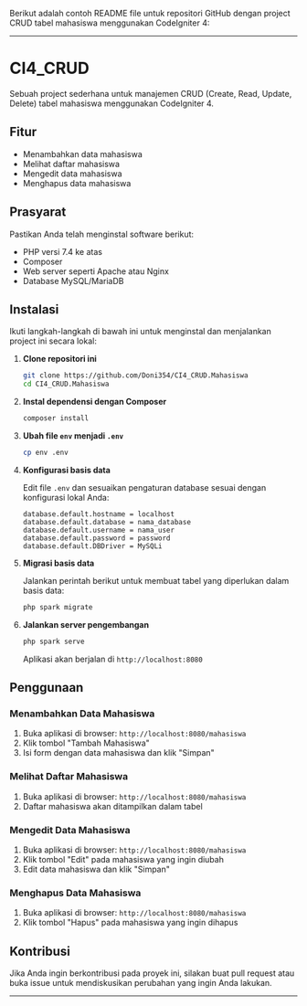 Berikut adalah contoh README file untuk repositori GitHub dengan project CRUD tabel mahasiswa menggunakan CodeIgniter 4:

---

# CI4_CRUD

Sebuah project sederhana untuk manajemen CRUD (Create, Read, Update, Delete) tabel mahasiswa menggunakan CodeIgniter 4.

## Fitur

- Menambahkan data mahasiswa
- Melihat daftar mahasiswa
- Mengedit data mahasiswa
- Menghapus data mahasiswa

## Prasyarat

Pastikan Anda telah menginstal software berikut:

- PHP versi 7.4 ke atas
- Composer
- Web server seperti Apache atau Nginx
- Database MySQL/MariaDB

## Instalasi

Ikuti langkah-langkah di bawah ini untuk menginstal dan menjalankan project ini secara lokal:

1. **Clone repositori ini**

   ```bash
   git clone https://github.com/Doni354/CI4_CRUD.Mahasiswa
   cd CI4_CRUD.Mahasiswa
   ```

2. **Instal dependensi dengan Composer**

   ```bash
   composer install
   ```

3. **Ubah file `env` menjadi `.env`**

   ```bash
   cp env .env
   ```

4. **Konfigurasi basis data**

   Edit file `.env` dan sesuaikan pengaturan database sesuai dengan konfigurasi lokal Anda:

   ```plaintext
   database.default.hostname = localhost
   database.default.database = nama_database
   database.default.username = nama_user
   database.default.password = password
   database.default.DBDriver = MySQLi
   ```

5. **Migrasi basis data**

   Jalankan perintah berikut untuk membuat tabel yang diperlukan dalam basis data:

   ```bash
   php spark migrate
   ```

6. **Jalankan server pengembangan**

   ```bash
   php spark serve
   ```

   Aplikasi akan berjalan di `http://localhost:8080`

## Penggunaan

### Menambahkan Data Mahasiswa

1. Buka aplikasi di browser: `http://localhost:8080/mahasiswa`
2. Klik tombol "Tambah Mahasiswa"
3. Isi form dengan data mahasiswa dan klik "Simpan"

### Melihat Daftar Mahasiswa

1. Buka aplikasi di browser: `http://localhost:8080/mahasiswa`
2. Daftar mahasiswa akan ditampilkan dalam tabel

### Mengedit Data Mahasiswa

1. Buka aplikasi di browser: `http://localhost:8080/mahasiswa`
2. Klik tombol "Edit" pada mahasiswa yang ingin diubah
3. Edit data mahasiswa dan klik "Simpan"

### Menghapus Data Mahasiswa

1. Buka aplikasi di browser: `http://localhost:8080/mahasiswa`
2. Klik tombol "Hapus" pada mahasiswa yang ingin dihapus

## Kontribusi

Jika Anda ingin berkontribusi pada proyek ini, silakan buat pull request atau buka issue untuk mendiskusikan perubahan yang ingin Anda lakukan.

---

